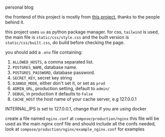 personal blog

the frontend of this project is mostly from [this project](https://github.com/apvarun/blist-hugo-theme), thanks to the people behind it.

this project uses `uv` as python package manager.
for css, `tailwind` is used, the main file is `static/css/style.css` and the built version is `static/css/built.css`, do build before checking the page.


you should add a `.env` file containing:
1. `ALLOWED_HOSTS`, a comma separated list.
2. `POSTGRES_NAME`, database name.
3. `POSTGRES_PASSWORD`, database password.
4. `SECRET_KEY`, secret key string
5. `DJANGO_MODE`, either don't set it, or set as `prod`
6. `ADMIN_URL`, production setting, default to `admin/`
7. `DEBUG`, in production it defaults to `False`
8. `CACHE_HOST` the host name of your cache server, e.g 127.0.0.1

INTERNAL_IPS is set to 127.0.0.1, change that if you are using docker

create a file named `nginx.conf` at `compose/production/nginx`
this file will be used as the main nginx conf file and should include all the confs needed, look at `compose/production/nginx/example_nginx.conf` for examples
